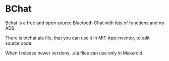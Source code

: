 # BChat
Bchat is a free and open source Bluetooth Chat with lots of functions and no ADS.

There is btchat.aia file, that you can use it in MIT App inventor, to edit source code.

When I release newer versions, .aia files can use only in Makeroid.

